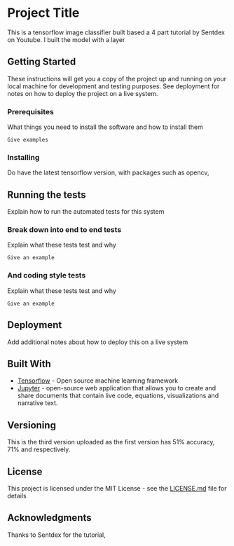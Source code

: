 # Project Title

This is a tensorflow image classifier built based a 4 part tutorial by Sentdex on Youtube. I built the model with a layer

## Getting Started

These instructions will get you a copy of the project up and running on your local machine for development and testing purposes. See deployment for notes on how to deploy the project on a live system.

### Prerequisites

What things you need to install the software and how to install them

```
Give examples
```

### Installing

Do have the latest tensorflow version, with packages such as opencv, 

## Running the tests

Explain how to run the automated tests for this system

### Break down into end to end tests

Explain what these tests test and why

```
Give an example
```

### And coding style tests

Explain what these tests test and why

```
Give an example
```

## Deployment

Add additional notes about how to deploy this on a live system

## Built With

* [Tensorflow](https://www.tensorflow.org/) - Open source machine learning framework
* [Jupyter](http://jupyter.org/) - open-source web application that allows you to create and share documents that contain live code, equations, visualizations and narrative text.

## Versioning

This is the third version uploaded as the first version has 51% accuracy, 71% and respectively. 


## License

This project is licensed under the MIT License - see the [LICENSE.md](LICENSE.md) file for details

## Acknowledgments

Thanks to Sentdex for the tutorial, 

